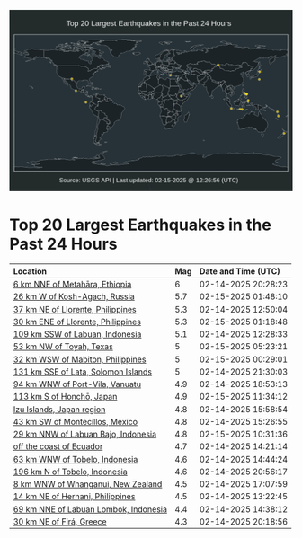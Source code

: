 ![Map](./map.png)

# Top 20 Largest Earthquakes in the Past 24 Hours

| Location | Mag | Date and Time (UTC) |
|:---|:---|:---|
| [6 km NNE of Metahāra, Ethiopia](https://earthquake.usgs.gov/earthquakes/eventpage/us7000pdu6) | 6 | 02-14-2025 20:28:23 |
| [26 km W of Kosh-Agach, Russia](https://earthquake.usgs.gov/earthquakes/eventpage/us7000pdvt) | 5.7 | 02-15-2025 01:48:10 |
| [37 km NE of Llorente, Philippines](https://earthquake.usgs.gov/earthquakes/eventpage/us7000pdlg) | 5.3 | 02-14-2025 12:50:04 |
| [30 km ENE of Llorente, Philippines](https://earthquake.usgs.gov/earthquakes/eventpage/us7000pdvr) | 5.3 | 02-15-2025 01:18:48 |
| [109 km SSW of Labuan, Indonesia](https://earthquake.usgs.gov/earthquakes/eventpage/us7000pdl8) | 5.1 | 02-14-2025 12:28:33 |
| [53 km NW of Toyah, Texas](https://earthquake.usgs.gov/earthquakes/eventpage/tx2025deqh) | 5 | 02-15-2025 05:23:21 |
| [32 km WSW of Mabiton, Philippines](https://earthquake.usgs.gov/earthquakes/eventpage/us7000pdvn) | 5 | 02-15-2025 00:29:01 |
| [131 km SSE of Lata, Solomon Islands](https://earthquake.usgs.gov/earthquakes/eventpage/us7000pdvd) | 5 | 02-14-2025 21:30:03 |
| [94 km WNW of Port-Vila, Vanuatu](https://earthquake.usgs.gov/earthquakes/eventpage/us7000pdth) | 4.9 | 02-14-2025 18:53:13 |
| [113 km S of Honchō, Japan](https://earthquake.usgs.gov/earthquakes/eventpage/us7000pdyk) | 4.9 | 02-15-2025 11:34:12 |
| [Izu Islands, Japan region](https://earthquake.usgs.gov/earthquakes/eventpage/us7000pdpi) | 4.8 | 02-14-2025 15:58:54 |
| [43 km SW of Montecillos, Mexico](https://earthquake.usgs.gov/earthquakes/eventpage/us7000pdpc) | 4.8 | 02-14-2025 15:26:55 |
| [29 km NNW of Labuan Bajo, Indonesia](https://earthquake.usgs.gov/earthquakes/eventpage/us7000pdyc) | 4.8 | 02-15-2025 10:31:36 |
| [off the coast of Ecuador](https://earthquake.usgs.gov/earthquakes/eventpage/us7000pdp3) | 4.7 | 02-14-2025 14:21:14 |
| [63 km WNW of Tobelo, Indonesia](https://earthquake.usgs.gov/earthquakes/eventpage/us7000pdp5) | 4.6 | 02-14-2025 14:44:24 |
| [196 km N of Tobelo, Indonesia](https://earthquake.usgs.gov/earthquakes/eventpage/us7000pduh) | 4.6 | 02-14-2025 20:56:17 |
| [8 km WNW of Whanganui, New Zealand](https://earthquake.usgs.gov/earthquakes/eventpage/us7000pdpt) | 4.5 | 02-14-2025 17:07:59 |
| [14 km NE of Hernani, Philippines](https://earthquake.usgs.gov/earthquakes/eventpage/us7000pdln) | 4.5 | 02-14-2025 13:22:45 |
| [69 km NNE of Labuan Lombok, Indonesia](https://earthquake.usgs.gov/earthquakes/eventpage/us7000pdp4) | 4.4 | 02-14-2025 14:38:12 |
| [30 km NE of Firá, Greece](https://earthquake.usgs.gov/earthquakes/eventpage/us7000pdu1) | 4.3 | 02-14-2025 20:18:56 |
